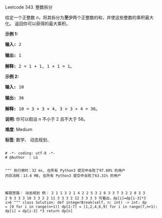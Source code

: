 Leetcode 343. 整数拆分
<p>给定一个正整数&nbsp;<em>n</em>，将其拆分为<strong>至少</strong>两个正整数的和，并使这些整数的乘积最大化。 返回你可以获得的最大乘积。</p>


<p><strong>示例 1:</strong></p>



<pre><strong>输入: </strong>2

<strong>输出: </strong>1

<strong>解释: </strong>2 = 1 + 1, 1 &times; 1 = 1。</pre>



<p><strong>示例&nbsp;2:</strong></p>



<pre><strong>输入: </strong>10

<strong>输出: </strong>36

<strong>解释: </strong>10 = 3 + 3 + 4, 3 &times;&nbsp;3 &times;&nbsp;4 = 36。</pre>



<p><strong>说明: </strong>你可以假设&nbsp;<em>n&nbsp;</em>不小于 2 且不大于 58。</p>





 **难度**: Medium



 **标签**: 数学、 动态规划、 





<div class="hcb_wrap">
<pre class="prism undefined-numbers lang-python" data-lang="Python"><code>
# -*- coding: utf-8 -*-
# @Author  : LG

"""
执行用时：32 ms, 在所有 Python3 提交中击败了97.80% 的用户
内存消耗：13.6 MB, 在所有 Python3 提交中击败了63.31% 的用户

解题思路：
    动态规划
    例：
        2   1   1
        3   2   1
        4   2   2
        5   3   2
        6   3   3
        7   3   2   2
        8   3   3   2
        9   3   3   3
        10  3   3   2   2
        11  3   3   3   2
        12  3   3   3   3
    可看出，dp[i]=dp[i-3]*3  i>6
"""
class Solution:
    def integerBreak(self, n: int) -> int:
        dp = [0 for i in range(n+1)]
        dp[2:7] = [1,2,4,6,9]
        for i in range(7,n+1):
            dp[i] = dp[i-3] *3
        return dp[n]</code></pre></div>
